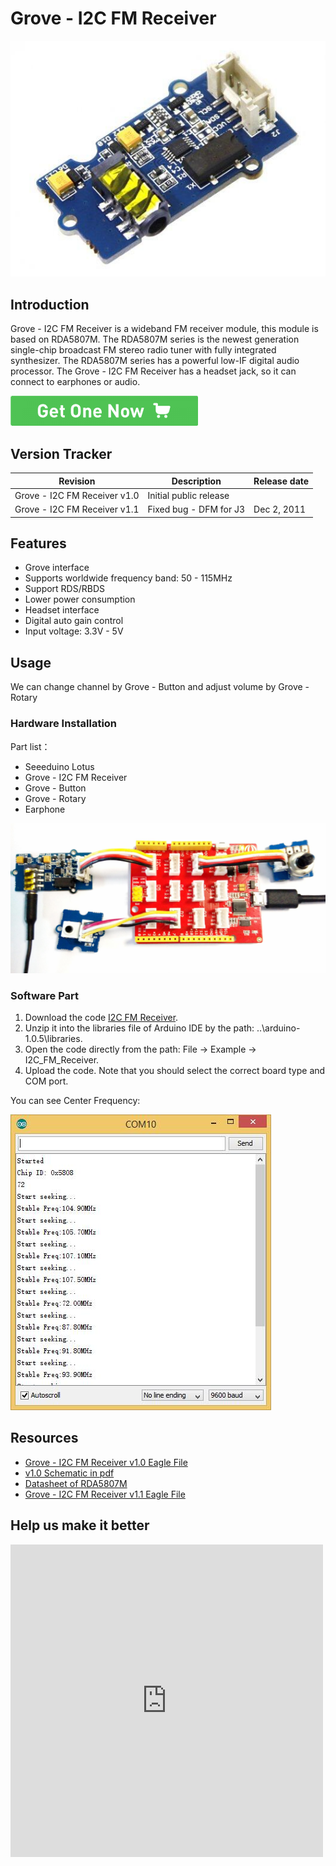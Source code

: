 <!-- 
+++
title       = "Grove - I2C FM Receiver"
+++
 -->

# Grove - I2C FM Receiver

![](assets/Grove-I2C_FM_Receiver/img/Grove-I2C_FM_Receiver_Photo.jpg)

Introduction
------------

Grove - I2C FM Receiver is a wideband FM receiver module, this module is based on RDA5807M. The RDA5807M series is the newest generation single-chip broadcast FM stereo radio tuner with fully integrated synthesizer. The RDA5807M series has a powerful low-IF digital audio processor. The Grove - I2C FM Receiver has a headset jack, so it can connect to earphones or audio.

[![](assets/common/Get_One_Now_Banner.png)](http://www.seeedstudio.com/Grove-I2C-FM-Receiver-p-1953.html)

Version Tracker
---------------

| Revision                      | Description             | Release date  |
|-------------------------------|-------------------------|---------------|
| Grove - I2C FM Receiver v1.0  | Initial public release  |               |
| Grove - I2C FM Receiver v1.1  | Fixed bug - DFM for J3  | Dec 2, 2011   |


Features
--------

-   Grove interface
-   Supports worldwide frequency band: 50 - 115MHz
-   Support RDS/RBDS
-   Lower power consumption
-   Headset interface
-   Digital auto gain control
-   Input voltage: 3.3V - 5V

Usage
-----

We can change channel by Grove - Button and adjust volume by Grove - Rotary

### Hardware Installation

Part list：

-   Seeeduino Lotus
-   Grove - I2C FM Receiver
-   Grove - Button
-   Grove - Rotary
-   Earphone

![](assets/Grove-I2C_FM_Receiver/img/Grove-I2C_FM_Receiver_Usage.jpg)

### Software Part

1.  Download the code [I2C FM Receiver](https://github.com/Seeed-Studio/I2C_FM_Receiver).
2.  Unzip it into the libraries file of Arduino IDE by the path: ..\\arduino-1.0.5\\libraries.
3.  Open the code directly from the path: File -> Example -> I2C\_FM\_Receiver.
4.  Upload the code. Note that you should select the correct board type and COM port.

You can see Center Frequency:

![](assets/Grove-I2C_FM_Receiver/img/Grove-I2C_FM_Receiver_com.jpg)

Resources
---------

-   [Grove - I2C FM Receiver v1.0 Eagle File](assets/Grove-I2C_FM_Receiver/res/Grove_I2C_FM_Receiver_v1.0.zip)
-   [v1.0 Schematic in pdf](assets/Grove-I2C_FM_Receiver/res/Grove_I2C_FM_Receiver_v1.1_PDF.pdf)
-   [Datasheet of RDA5807M](assets/Grove-I2C_FM_Receiver/res/RDA5807M_datasheet_v1.1.pdf)
-   [Grove - I2C FM Receiver v1.1 Eagle File](assets/Grove-I2C_FM_Receiver/res/Grove_I2C_FM_Receiver_v1.1_Eagle.zip)


Help us make it better
-------------------------

<iframe frameborder="0" height="500" src="https://www.surveymonkey.com/r/WDHZVPS" width="500"></iframe>

<!-- 
+++
oldwikiurl       = "http://www.seeedstudio.com/wiki/Grove_-_I2C_FM_Receiver"
+++
 -->

<!-- This Markdown file was created from http://www.seeedstudio.com/wiki/Grove_-_I2C_FM_Receiver -->
